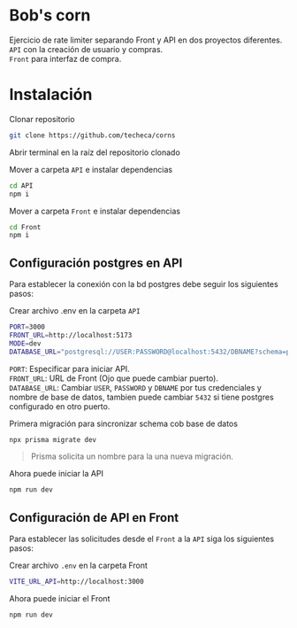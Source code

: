 
# Bob's corn
Ejercicio de rate limiter separando Front y API en dos proyectos diferentes.  
`API` con la creación de usuario y compras.  
`Front` para interfaz de compra.

# Instalación

Clonar repositorio
```bash
git clone https://github.com/techeca/corns
```

Abrir terminal en la raíz del repositorio clonado

Mover a carpeta `API` e instalar dependencias
```bash
cd API
npm i
```

Mover a carpeta `Front` e instalar dependencias
```bash
cd Front
npm i
```

## Configuración postgres en API
Para establecer la conexión con la bd postgres debe seguir los siguientes pasos:

Crear archivo .env en la carpeta `API`
```bash
PORT=3000
FRONT_URL=http://localhost:5173
MODE=dev
DATABASE_URL="postgresql://USER:PASSWORD@localhost:5432/DBNAME?schema=public"
```

`PORT`: Especificar para iniciar API.  
`FRONT_URL`: URL de Front (Ojo que puede cambiar puerto).  
`DATABASE_URL`: Cambiar `USER`, `PASSWORD` y `DBNAME` por tus credenciales y nombre de base de datos, tambien puede cambiar `5432` si tiene postgres configurado en otro puerto.

Primera migración para sincronizar schema cob base de datos
```bash
npx prisma migrate dev
```
> Prisma solicita un nombre para la una nueva migración.

Ahora puede iniciar la API
```bash
npm run dev
```
## Configuración de API en Front
Para establecer las solicitudes desde el `Front` a la `API` siga los siguientes pasos:

Crear archivo `.env` en la carpeta Front
```bash
VITE_URL_API=http://localhost:3000
```

Ahora puede iniciar el Front
```bash
npm run dev
```
